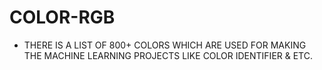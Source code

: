 # COLOR-RGB
- THERE IS A LIST OF 800+ COLORS WHICH ARE USED FOR MAKING THE MACHINE LEARNING PROJECTS LIKE COLOR IDENTIFIER & ETC.
